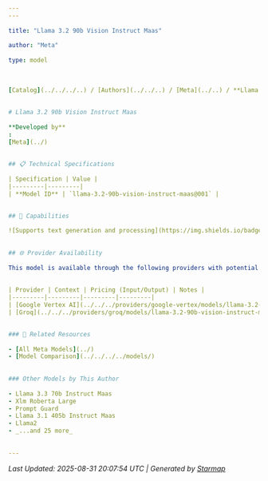 ```yaml
---
---
  
title: "Llama 3.2 90b Vision Instruct Maas"
  
author: "Meta"
  
type: model
  
  
  
[Catalog](../../../..) / [Authors](../../..) / [Meta](../..) / **Llama 3.2 90b Vision Instruct Maas**
  
  
# Llama 3.2 90b Vision Instruct Maas
  
**Developed by**
: 
[Meta](../)
  
  
## 📋 Technical Specifications
  
| Specification | Value |
|---------|---------|
| **Model ID** | `llama-3.2-90b-vision-instruct-maas@001` |

  
## 🎯 Capabilities
  
![Supports text generation and processing](https://img.shields.io/badge/text-✓-blue) ![Supported input modalities](https://img.shields.io/badge/input-text-teal) ![Supported output modalities](https://img.shields.io/badge/output-text-cyan) ![Accepts tool definitions in requests](https://img.shields.io/badge/tools-✓-yellow) ![Supports basic reasoning](https://img.shields.io/badge/reasoning-✓-lime) ![Temperature sampling control](https://img.shields.io/badge/temperature-core-red) ![Nucleus sampling (top-p)](https://img.shields.io/badge/top__p-core-red) ![Maximum token limit](https://img.shields.io/badge/max__tokens-core-blue) ![Response streaming](https://img.shields.io/badge/streaming-✓-cyan)
  
  
## 🌐 Provider Availability
  
This model is available through the following providers with potential variations:
  
  
| Provider | Context | Pricing (Input/Output) | Notes |
|---------|---------|---------|---------|
| [Google Vertex AI](../../../providers/google-vertex/models/llama-3.2-90b-vision-instruct-maas-at-001.md) | — | — |  |
| [Groq](../../../providers/groq/models/llama-3.2-90b-vision-instruct-maas-at-001.md) | — | — |  |

  
### 🔗 Related Resources
  
- [All Meta Models](../)
- [Model Comparison](../../../../models/)
  
  
### Other Models by This Author
  
- Llama 3.3 70b Instruct Maas
- Xlm Roberta Large
- Prompt Guard
- Llama 3.1 405b Instruct Maas
- Llama2
- _...and 25 more_
  
  
---
```

*Last Updated: 2025-08-31 20:07:54 UTC | Generated by [Starmap](https://github.com/agentstation/starmap)*